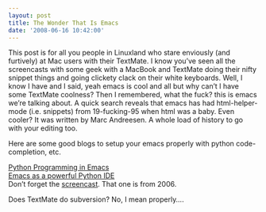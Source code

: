```yaml
---
layout: post
title: The Wonder That Is Emacs
date: '2008-06-16 10:42:00'
---
```


This post is for all you people in Linuxland who stare enviously (and furtively) at  Mac users with their TextMate. I know you&rsquo;ve seen all the screencasts with some geek with a MacBook and TextMate doing their nifty snippet things and going clickety clack on their white keyboards. Well, I know I have and I said, yeah emacs is cool and all but why can&rsquo;t I have some TextMate coolness? Then I remembered, what the fuck? this is emacs we&rsquo;re talking about. A quick search reveals that emacs has had html-helper-mode (i.e. snippets) from 19-fucking-95 when html was a baby. Even cooler? It was written by Marc Andreesen. A whole load of history to go with your editing too.

Here are some good blogs to setup your emacs properly with python code-completion, etc. 

<a href="http://www.trepca.si/blog/?p=29" target="_blank">Python Programming in Emacs</a><br/><a href="http://www.enigmacurry.com/2008/05/09/emacs-as-a-powerful-python-ide/" target="_blank">Emacs as a powerful Python IDE</a><br/>
Don&rsquo;t forget the <a href="http://platypope.org/yada/emacs-demo/" target="_blank">screencast</a>. That one is from 2006.

Does TextMate do subversion? No, I mean properly&hellip;.